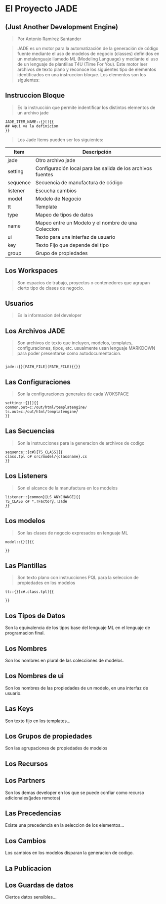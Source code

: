 # El Proyecto JADE
## (Just Another Development Engine)
> Por Antonio Ramírez Santander

> JADE es un motor para la automatización de la generación de código fuente mediante el uso
> de modelos de negocio (classes) definidos en un metalenguaje llamedo ML (Modeling Language) y 
> mediante el uso de un lenguaje de plantillas T4U (Time For You).
> Este motor leer archivos de texto plano y reconoce los siguientes tipo de elementos
> identificados en una instruccion bloque. Los elementos son los siguientes: 

## Instruccion Bloque

> Es la instrucción que permite indentificar los distintos elementos de un archivo jade

```jade
JADE_ITEM_NAME::{}[]{{
## Aqui va la definicion
}}
```

> Los Jade Items pueden ser los siguientes:

|Item|Descripción|
|----|----|
| jade| Otro archivo jade |
|setting| Configuración local para las salida de los archivos fuentes|
|sequence| Secuencia de manufactura de código |
|listener| Escucha cambios |
|model| Modelo de Negocio |
|tt| Template |
|type| Mapeo de tipos de datos |
|name| Mapeo entre un Modelo y el nombre de una Coleccion |
|ui| Texto para una interfaz de usuario|
|key| Texto Fijo que depende del tipo|
|group|Grupo de propiedades|


## Los Workspaces 

> Son espacios de trabajo, proyectos o contenedores que agrupan cierto tipo de clases de negocio. 
>

## Usuarios

> Es la informacion del developer

## Los Archivos JADE

 > Son archivos de texto que incluyen, modelos, templates, configuraciones, tipos, etc. usualmente 
 usan lenguaje MARKDOWN para poder presentarse como autodocumentacion.

```jade

jade::{}[PATH_FILE](PATH_FILE){{}}

```

## Las Configuraciones

> Son la configuraciones generales de cada WOKSPACE

```jade
setting::{}[]{{
common.out=c:/out/html/templatengine/
ts.out=c:/out/html/templatengine/
}}
```

## Las Secuencias

> Son la instrucciones para la generacion de archivos de codigo

```jade
sequence::{c#}[TS_CLASS]{{
class.tpl c# src/model/{classname}.cs
}}
```

## Los Listeners

> Son el alcance de la manufactura en los modelos

```jade
listener::{common}[LS_ANYCHANGE]{{
TS_CLASS c# *,!Factory,!Jade
}}
```

## Los modelos

> Son las clases de negocio expresados en lenguaje ML 

```jade
model::{}[]{{

}}
```

## Las Plantillas

> Son texto plano con instrucciones PQL para la seleccion de propiedades en los modelos

```jade
tt::{}[c#.class.tpl]{{

}} 
```

## Los Tipos de Datos

Son la equivalencia de los tipos base del lenguaje ML en el lenguaje de programacion final.
 
## Los Nombres

Son los nombres en plural de las colecciones de modelos.  

## Los Nombres de ui

Son los nombres de las propiedades de un modelo, en una interfaz de usuario.

## Las Keys

Son texto fijo en los templates...

## Los Grupos de propiedades 

Son las agrupaciones de propiedades de modelos

## Los Recursos 


## Los Partners

Son los demas developer en los que se puede confiar como recurso adicionales(jades remotos)

## Las Precedencias

Existe una precedencia en la seleccion de los elementos...

## Los Cambios

Los cambios en los modelos disparan la generacion de codigo.

## La Publicacion

## Los Guardas de datos

Ciertos datos sensibles...